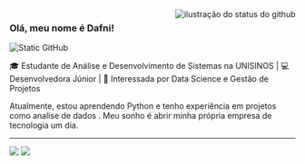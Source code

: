 <img align='right' src="https://github-readme-stats.vercel.app/api?username=dafnirca&show_icons=true&title_color=783c00&text_color=af552e&icon_color=783c00&bg_color=f8efd4&cache_seconds=2300" alt="ilustração do status do github">

### Olá, meu nome é Dafni!

<img src="https://img.shields.io/static/v1?label=Overview&message=dafnirca&color=f8efd4&style=for-the-badge&logo=GitHub" alt="Static GitHub">

<p>
🎓 Estudante de Análise e Desenvolvimento de Sistemas na UNISINOS | 💻 Desenvolvedora Júnior | 🚀 Interessada por Data Science e Gestão de Projetos

Atualmente, estou aprendendo Python e tenho experiência em projetos como analise de dados . Meu sonho é abrir minha própria empresa de tecnologia um dia.

---
</p>
 
<div> 
  <a href = "mailto:dafnirca@gmail.com"><img src="https://img.shields.io/badge/-Gmail-%23333?style=for-the-badge&logo=gmail&logoColor=white" target="_blank"></a>
  <a href="[(https://www.linkedin.com/in/dafni-rosa-76466a23a/)]" target="_blank"><img src="https://img.shields.io/badge/-LinkedIn-%230077B5?style=for-the-badge&logo=linkedin&logoColor=white" target="_blank"></a> 
  
</div>
